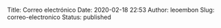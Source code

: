 Title: Correo electrónico
Date: 2020-02-18 22:53
Author: leoembon
Slug: correo-electronico
Status: published


